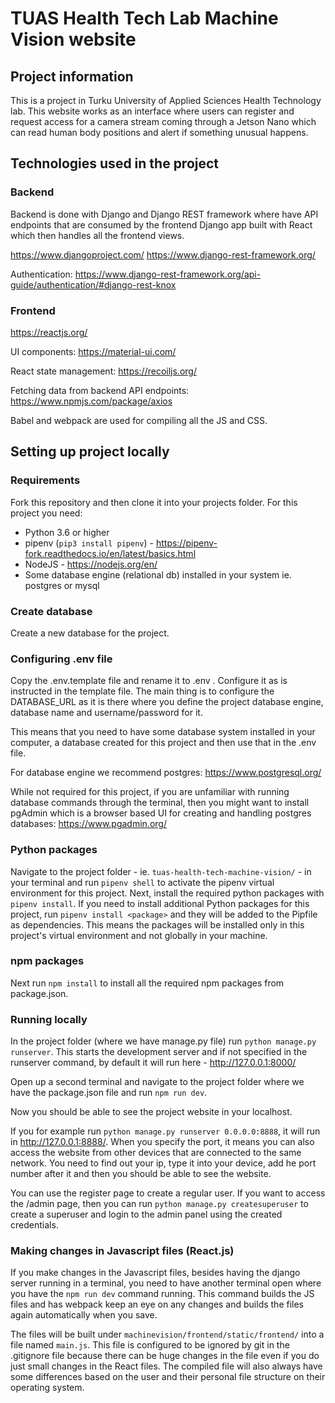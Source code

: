 # TUAS Health Tech Lab Machine Vision website

## Project information

This is a project in Turku University of Applied Sciences Health Technology lab. This website works as an interface where users can register and request access for a camera stream coming through a Jetson Nano which can read human body positions and alert if something unusual happens.

## Technologies used in the project

### Backend

Backend is done with Django and Django REST framework where have API endpoints that are consumed by the frontend Django app built with React which then handles all the frontend views.

https://www.djangoproject.com/
https://www.django-rest-framework.org/

Authentication:
https://www.django-rest-framework.org/api-guide/authentication/#django-rest-knox

### Frontend

https://reactjs.org/

UI components:
https://material-ui.com/

React state management:
https://recoiljs.org/

Fetching data from backend API endpoints:
https://www.npmjs.com/package/axios

Babel and webpack are used for compiling all the JS and CSS.

## Setting up project locally

### Requirements

Fork this repository and then clone it into your projects folder. For this project you need:

- Python 3.6 or higher
- pipenv (`pip3 install pipenv`) - https://pipenv-fork.readthedocs.io/en/latest/basics.html
- NodeJS - https://nodejs.org/en/
- Some database engine (relational db) installed in your system ie. postgres or mysql

### Create database

Create a new database for the project.

### Configuring .env file

Copy the .env.template file and rename it to .env . Configure it as is instructed in the template file. The main thing is to configure the DATABASE_URL as it is there where you define the project database engine, database name and username/password for it.

This means that you need to have some database system installed in your computer, a database created for this project and then use that in the .env file.

For database engine we recommend postgres:
https://www.postgresql.org/

While not required for this project, if you are unfamiliar with running database commands through the terminal, then you might want to install pgAdmin which is a browser based UI for creating and handling postgres databases:
https://www.pgadmin.org/

### Python packages

Navigate to the project folder - ie. `tuas-health-tech-machine-vision/` - in your terminal and run `pipenv shell` to activate the pipenv virtual environment for this project. Next, install the required python packages with `pipenv install`. If you need to install additional Python packages for this project, run `pipenv install <package>` and they will be added to the Pipfile as dependencies. This means the packages will be installed only in this project's virtual environment and not globally in your machine.

### npm packages

Next run `npm install` to install all the required npm packages from package.json.

### Running locally

In the project folder (where we have manage.py file) run `python manage.py runserver`. This starts the development server and if not specified in the runserver command, by default it will run here - http://127.0.0.1:8000/

Open up a second terminal and navigate to the project folder where we have the package.json file and run `npm run dev`.

Now you should be able to see the project website in your localhost.

If you for example run `python manage.py runserver 0.0.0.0:8888`, it will run in http://127.0.0.1:8888/. When you specify the port, it means you can also access the website from other devices that are connected to the same network. You need to find out your ip, type it into your device, add he port number after it and then you should be able to see the website.

You can use the register page to create a regular user. If you want to access the /admin page, then you can run `python manage.py createsuperuser` to create a superuser and login to the admin panel using the created credentials.

### Making changes in Javascript files (React.js)

If you make changes in the Javascript files, besides having the django server running in a terminal, you need to have another terminal open where you have the `npm run dev` command running. This command builds the JS files and has webpack keep an eye on any changes and builds the files again automatically when you save.

The files will be built under `machinevision/frontend/static/frontend/` into a file named `main.js`. This file is configured to be ignored by git in the .gitignore file because there can be huge changes in the file even if you do just small changes in the React files. The compiled file will also always have some differences based on the user and their personal file structure on their operating system.
